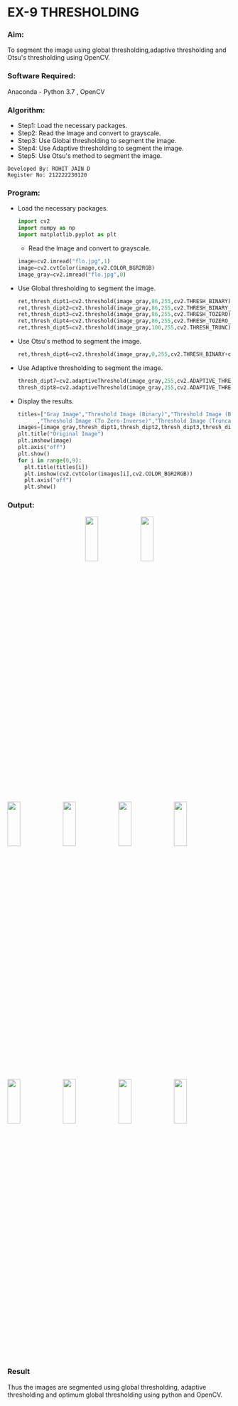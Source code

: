# EX-9 THRESHOLDING
### Aim:
To segment the image using global thresholding,adaptive thresholding and Otsu's thresholding using OpenCV.
### Software Required:
Anaconda - Python 3.7 , OpenCV
### Algorithm:
- Step1: Load the necessary packages.
- Step2: Read the Image and convert to grayscale.
- Step3: Use Global thresholding to segment the image.
- Step4: Use Adaptive thresholding to segment the image.
- Step5: Use Otsu's method to segment the image.
```
Developed By: ROHIT JAIN D
Register No: 212222230120
```
### Program:
- Load the necessary packages.
  ```Python
  import cv2
  import numpy as np
  import matplotlib.pyplot as plt
  ```
  - Read the Image and convert to grayscale.
  ```Python
  image=cv2.imread("flo.jpg",1)
  image=cv2.cvtColor(image,cv2.COLOR_BGR2RGB)
  image_gray=cv2.imread("flo.jpg",0)
  ```
- Use Global thresholding to segment the image.
  ```Python
  ret,thresh_dipt1=cv2.threshold(image_gray,86,255,cv2.THRESH_BINARY)
  ret,thresh_dipt2=cv2.threshold(image_gray,86,255,cv2.THRESH_BINARY_INV)
  ret,thresh_dipt3=cv2.threshold(image_gray,86,255,cv2.THRESH_TOZERO)
  ret,thresh_dipt4=cv2.threshold(image_gray,86,255,cv2.THRESH_TOZERO_INV)
  ret,thresh_dipt5=cv2.threshold(image_gray,100,255,cv2.THRESH_TRUNC)
  ```
- Use Otsu's method to segment the image.
  ```Python
  ret,thresh_dipt6=cv2.threshold(image_gray,0,255,cv2.THRESH_BINARY+cv2.THRESH_OTSU)
  ```
- Use Adaptive thresholding to segment the image.
  ```Python
  thresh_dipt7=cv2.adaptiveThreshold(image_gray,255,cv2.ADAPTIVE_THRESH_MEAN_C,cv2.THRESH_BINARY,11,2)
  thresh_dipt8=cv2.adaptiveThreshold(image_gray,255,cv2.ADAPTIVE_THRESH_GAUSSIAN_C,cv2.THRESH_BINARY,11,2)
  ```
- Display the results.
  ```Python
  titles=["Gray Image","Threshold Image (Binary)","Threshold Image (Binary Inverse)","Threshold Image (To Zero)"
        ,"Threshold Image (To Zero-Inverse)","Threshold Image (Truncate)","Otsu","Adaptive Threshold (Mean)","Adaptive Threshold (Gaussian)"]
  images=[image_gray,thresh_dipt1,thresh_dipt2,thresh_dipt3,thresh_dipt4,thresh_dipt5,thresh_dipt6,thresh_dipt7,thresh_dipt8]
  plt.title("Original Image")
  plt.imshow(image)
  plt.axis("off")
  plt.show()
  for i in range(0,9):
    plt.title(titles[i])
    plt.imshow(cv2.cvtColor(images[i],cv2.COLOR_BGR2RGB))
    plt.axis("off")
    plt.show()
  ```
### Output:
<div align="center">
  <img height=16% width=24% src="https://github.com/ROHITJAIND/EX-9-THRESHOLDING/assets/118707073/bd2932d3-c4b6-4fa9-9cef-64b82537452f">
  <img height=16% width=24% src="https://github.com/ROHITJAIND/EX-9-THRESHOLDING/assets/118707073/8a9f5ba2-1530-4d31-a7bf-d678cf2a1373">
</div>
<br>
<img height=16% width=24% src="https://github.com/ROHITJAIND/EX-9-THRESHOLDING/assets/118707073/6369ecf1-c4e7-470d-b31f-e0461a95e347">
<img height=16% width=24% src="https://github.com/ROHITJAIND/EX-9-THRESHOLDING/assets/118707073/ef410220-311c-4ac2-8c91-c729ea08eb10">
<img height=16% width=24% src="https://github.com/ROHITJAIND/EX-9-THRESHOLDING/assets/118707073/54cea3b1-ffa8-46a1-b0a6-fcdc5c5f3b0b">
<img height=16% width=24% src="https://github.com/ROHITJAIND/EX-9-THRESHOLDING/assets/118707073/967a322e-d54f-46b8-8712-075702edf43b">
<img height=16% width=24% src="https://github.com/ROHITJAIND/EX-9-THRESHOLDING/assets/118707073/2a81045e-5f38-44db-a129-4acbcc0e3aea">
<img height=16% width=24% src="https://github.com/ROHITJAIND/EX-9-THRESHOLDING/assets/118707073/6eba90df-0f1c-45fd-9fa9-42736d5f24f6">
<img height=16% width=24% src="https://github.com/ROHITJAIND/EX-9-THRESHOLDING/assets/118707073/ed838784-71d3-40da-a1a3-9db9026108a0">
<img height=16% width=24% src="https://github.com/ROHITJAIND/EX-9-THRESHOLDING/assets/118707073/c9d334a1-3ff3-4573-931f-a208e1b131c8">


### Result
Thus the images are segmented using global thresholding, adaptive thresholding and optimum global thresholding using python and OpenCV.


